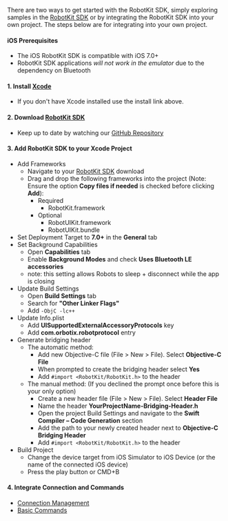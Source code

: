 There are two ways to get started with the RobotKit SDK, simply exploring samples in the [RobotKit SDK](https://github.com/orbotix/Sphero-iOS-SDK/zipball/master) or by integrating the RobotKit SDK into your own project.  The steps below are for integrating into your own project.

#### iOS Prerequisites

- The iOS RobotKit SDK is compatible with iOS 7.0+
- RobotKit SDK applications *will not work in the emulator* due to the dependency on Bluetooth

#### 1. Install [Xcode](https://macappsto.re/us/Bk9QD.m)
- If you don't have Xcode installed use the install link above.

#### 2. Download [RobotKit SDK](https://github.com/orbotix/Sphero-iOS-SDK/zipball/master)
- Keep up to date by watching our [GitHub Repository](https://github.com/orbotix/Sphero-iOS-SDK)

#### 3. Add RobotKit SDK to your Xcode Project
- Add Frameworks
	- Navigate to your [RobotKit SDK](https://github.com/orbotix/Sphero-iOS-SDK/zipball/master) download
	- Drag and drop the following frameworks into the project (Note: Ensure the option **Copy files if needed** is checked before clicking **Add**):
		- Required 	
			- RobotKit.framework
		- Optional		
			- RobotUIKit.framework
			- RobotUIKit.bundle
- Set Deployment Target to **7.0+** in the **General** tab
- Set Background Capabilities
	- Open **Capabilities** tab
	- Enable **Background Modes** and check **Uses Bluetooth LE accessories**
	- note: this setting allows Robots to sleep + disconnect while the app is closing
- Update Build Settings
	- Open **Build Settings** tab
	- Search for **"Other Linker Flags"**
	- Add ```-ObjC -lc++```
- Update Info.plist
	- Add **UISupportedExternalAccessoryProtocols** key
	- Add **com.orbotix.robotprotocol** entry
- Generate bridging header
	- The automatic method:
		- Add new Objective-C file (File > New > File). Select **Objective-C File**
		- When prompted to create the bridging header select **Yes**
		- Add ```#import <RobotKit/RobotKit.h>``` to the header
	- The manual method: (If you declined the prompt once before this is your only option)
		- Create a new header file (File > New > File). Select **Header File**
		- Name the header **YourProjectName-Bridging-Header.h**
		- Open the project Build Settings and navigate to the **Swift Compiler – Code Generation** section
		- Add the path to your newly created header next to **Objective-C Bridging Header**
		-  Add ```#import <RobotKit/RobotKit.h>``` to the header
- Build Project
	- Change the device target from iOS Simulator to iOS Device (or the name of the connected iOS device)
	- Press the play button or CMD+B


#### 4. Integrate Connection and Commands

- [Connection Management](/sdk-documentation/connection-management)
- [Basic Commands](/sdk-documentation/basic-commands)
